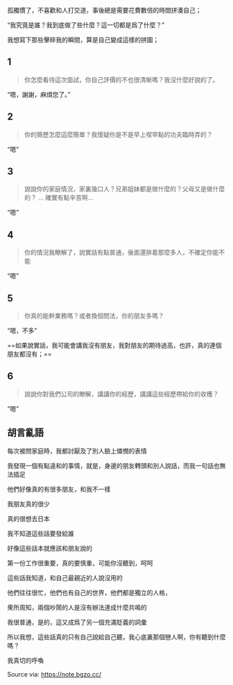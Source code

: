 孤獨慣了，不喜歡和人打交道，事後總是需要花費數倍的時間拼湊自己；

“我究竟是誰？我到底做了些什麼？這一切都是爲了什麼？”

我想寫下那些擊碎我的瞬間，算是自己變成這樣的拼圖；

## 1

  > 你怎麼看待這次面試，你自己評價的不也很清晰嗎？我沒什麼好說的了。

“嗯，謝謝，麻煩您了。”

## 2

  > 你的簡歷怎麼這麼簡單？我懷疑你是不是早上喫早點的功夫臨時弄的？

“嗯”

## 3

  > 說說你的家庭情況，家裏幾口人？兄弟姐妹都是做什麼的？父母又是做什麼的？
  > …
  > 確實有點辛苦啊…

“嗯”

## 4

  > 你的情況我瞭解了，說實話有點普通，後面還排着那麼多人，不確定你能不能

“嗯”

## 5

  > 你真的能幹業務嗎？或者換個問法，你的朋友多嗎？

“嗯，不多”

==如果說實話，我可能會講我沒有朋友，我對朋友的期待過高，也許，真的連個朋友都沒有；==

## 6

  > 說說你對我們公司的瞭解，講講你的經歷，講講這些經歷帶給你的收穫？

“嗯”

## 胡言亂語

每次被問家庭時，我都討厭及了別人臉上憐憫的表情

我發現一個有點違和的事情，就是，身邊的朋友轉頭和別人說話，而我一句話也無法插足

他們好像真的有很多朋友，和我不一樣

我朋友真的很少

真的很想去日本

我不知道這些話要發給誰

好像這些話本就應該和朋友說的

第一份工作很重要，真的要慎重，可能你沒聽到，呵呵

這些話我知道，和自己最親近的人說沒用的

他們往往很忙，他們也有自己的世界，他們都是獨立的人格，

衆所周知，兩個吵鬧的人是沒有辦法達成什麼共鳴的

我很普通，是的，這又成爲了另一個充滿貶義的詞彙

所以我想，這些話真的只有自己說給自己聽，我心底裏那個戀人啊，你有聽到什麼嗎？

我真切的呼喚

Source via: https://note.bgzo.cc/